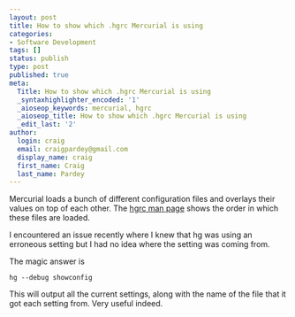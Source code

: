 ```yaml
---
layout: post
title: How to show which .hgrc Mercurial is using
categories:
- Software Development
tags: []
status: publish
type: post
published: true
meta:
  Title: How to show which .hgrc Mercurial is using
  _syntaxhighlighter_encoded: '1'
  _aioseop_keywords: mercurial, hgrc
  _aioseop_title: How to show which .hgrc Mercurial is using
  _edit_last: '2'
author:
  login: craig
  email: craigpardey@gmail.com
  display_name: craig
  first_name: Craig
  last_name: Pardey
---
```


Mercurial loads a bunch of different configuration files and overlays their
values on top of each other. The [hgrc man
page](http://www.selenic.com/mercurial/hgrc.5.html) shows the order in which
these files are loaded.

I encountered an issue recently where I knew that hg was using an erroneous
setting but I had no idea where the setting was coming from.

The magic answer is  

	hg --debug showconfig  

This will output all the current settings, along with the name of the file
that it got each setting from. Very useful indeed.

